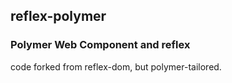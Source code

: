 ## reflex-polymer
### Polymer Web Component and reflex

code forked from reflex-dom, but polymer-tailored. 
